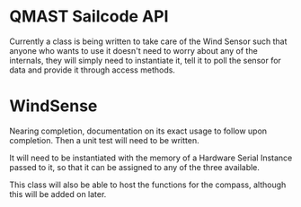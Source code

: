 QMAST Sailcode API
==================

Currently a class is being written to take care of the Wind Sensor such
that anyone who wants to use it doesn't need to worry about any of the
internals, they will simply need to instantiate it, tell it to poll the
sensor for data and provide it through access methods.

# WindSense 

Nearing completion, documentation on its exact usage to
follow upon completion. Then a unit test will need to be written.

It will need to be instantiated with the memory of a Hardware Serial
Instance passed to it, so that it can be assigned to any of the three
available.

This class will also be able to host the functions for the compass,
although this will be added on later.
